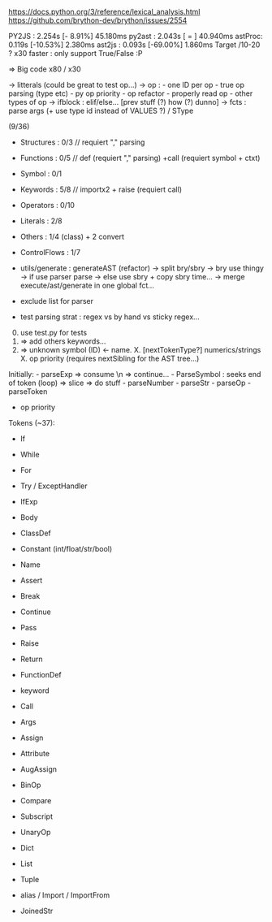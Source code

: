 https://docs.python.org/3/reference/lexical_analysis.html
https://github.com/brython-dev/brython/issues/2554

PY2JS      :  2.254s [- 8.91%]  45.180ms
    py2ast :  2.043s [   =   ]  40.940ms
    astProc:  0.119s [-10.53%]   2.380ms
    ast2js :  0.093s [-69.00%]   1.860ms
Target /10-20 ? x30 faster : only support True/False :P

=> Big code x80 / x30

-> litterals (could be great to test op...)
-> op :
    - one ID per op
    - true op parsing (type etc)
    - py op priority
    - op refactor
    - properly read op
    - other types of op
-> ifblock : elif/else... [prev stuff (?) how (?) dunno]
-> fcts : parse args (+ use type id instead of VALUES ?) / SType

(9/36)
- Structures   : 0/3  // requiert "," parsing
- Functions    : 0/5  // def (requiert "," parsing) +call (requiert symbol + ctxt)
- Symbol       : 0/1
- Keywords     : 5/8  // importx2 + raise (requiert call)
- Operators    : 0/10
- Literals     : 2/8
- Others       : 1/4 (class) + 2 convert
- ControlFlows : 1/7

- utils/generate : generateAST (refactor)
    -> split bry/sbry
        -> bry use thingy
        -> if use parser parse
        -> else use sbry + copy sbry time...
    -> merge execute/ast/generate in one global fct...
- exclude list for parser

- test parsing strat : regex vs by hand vs sticky regex...

0. use test.py for tests
3. => add others keywords...
4. => unknown symbol (ID) <- name.
X. [nextTokenType?] numerics/strings
X. op priority (requires nextSibling for the AST tree...)

Initially:
    - parseExp => consume \n => continue...
        - ParseSymbol : seeks end of token (loop) => slice => do stuff
        - parseNumber
        - parseStr
        - parseOp
        - parseToken
- op priority

Tokens (~37):
- If
- While
- For
- Try / ExceptHandler
- IfExp

- Body
- ClassDef
- Constant (int/float/str/bool)
- Name

- Assert
- Break
- Continue
- Pass
- Raise
- Return

- FunctionDef
- keyword
- Call
- Args

- Assign
- Attribute
- AugAssign
- BinOp
- Compare
- Subscript
- UnaryOp

- Dict
- List
- Tuple

- alias / Import / ImportFrom

- JoinedStr